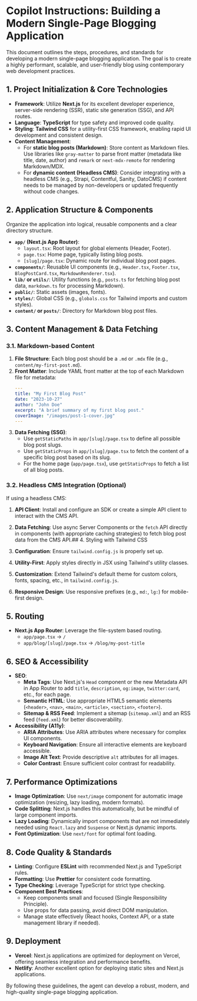 # Copilot Instructions: Building a Modern Single-Page Blogging Application

This document outlines the steps, procedures, and standards for developing a modern single-page blogging application. The goal is to create a highly performant, scalable, and user-friendly blog using contemporary web development practices.

## 1. Project Initialization & Core Technologies

*   **Framework**: Utilize **Next.js** for its excellent developer experience, server-side rendering (SSR), static site generation (SSG), and API routes.
*   **Language**: **TypeScript** for type safety and improved code quality.
*   **Styling**: **Tailwind CSS** for a utility-first CSS framework, enabling rapid UI development and consistent design.
*   **Content Management**:
    *   For **static blog posts (Markdown)**: Store content as Markdown files. Use libraries like `gray-matter` to parse front matter (metadata like title, date, author) and `remark` or `next-mdx-remote` for rendering Markdown/MDX.
    *   For **dynamic content (Headless CMS)**: Consider integrating with a headless CMS (e.g., Strapi, Contentful, Sanity, DatoCMS) if content needs to be managed by non-developers or updated frequently without code changes.

## 2. Application Structure & Components

Organize the application into logical, reusable components and a clear directory structure.

*   **`app/` (Next.js App Router)**:
    *   `layout.tsx`: Root layout for global elements (Header, Footer).
    *   `page.tsx`: Home page, typically listing blog posts.
    *   `[slug]/page.tsx`: Dynamic route for individual blog post pages.
*   **`components/`**: Reusable UI components (e.g., `Header.tsx`, `Footer.tsx`, `BlogPostCard.tsx`, `MarkdownRenderer.tsx`).
*   **`lib/` or `utils/`**: Utility functions (e.g., `posts.ts` for fetching blog post data, `markdown.ts` for processing Markdown).
*   **`public/`**: Static assets (images, fonts).
*   **`styles/`**: Global CSS (e.g., `globals.css` for Tailwind imports and custom styles).
*   **`content/` or `posts/`**: Directory for Markdown blog post files.

## 3. Content Management & Data Fetching

### 3.1. Markdown-based Content

1.  **File Structure**: Each blog post should be a `.md` or `.mdx` file (e.g., `content/my-first-post.md`).
2.  **Front Matter**: Include YAML front matter at the top of each Markdown file for metadata:
    ```yaml
    ---
    title: "My First Blog Post"
    date: "2023-10-27"
    author: "John Doe"
    excerpt: "A brief summary of my first blog post."
    coverImage: "/images/post-1-cover.jpg"
    ---
    ```
3.  **Data Fetching (SSG)**:
    *   Use `getStaticPaths` in `app/[slug]/page.tsx` to define all possible blog post slugs.
    *   Use `getStaticProps` in `app/[slug]/page.tsx` to fetch the content of a specific blog post based on its slug.
    *   For the home page (`app/page.tsx`), use `getStaticProps` to fetch a list of all blog posts.

### 3.2. Headless CMS Integration (Optional)

If using a headless CMS:

1.  **API Client**: Install and configure an SDK or create a simple API client to interact with the CMS API.
2.  **Data Fetching**: Use async Server Components or the `fetch` API directly in components (with appropriate caching strategies) to fetch blog post data from the CMS API.## 4. Styling with Tailwind CSS

1.  **Configuration**: Ensure `tailwind.config.js` is properly set up.
2.  **Utility-First**: Apply styles directly in JSX using Tailwind's utility classes.
3.  **Customization**: Extend Tailwind's default theme for custom colors, fonts, spacing, etc., in `tailwind.config.js`.
4.  **Responsive Design**: Use responsive prefixes (e.g., `md:`, `lg:`) for mobile-first design.

## 5. Routing

*   **Next.js App Router**: Leverage the file-system based routing.
    *   `app/page.tsx` -> `/`
    *   `app/blog/[slug]/page.tsx` -> `/blog/my-post-title`

## 6. SEO & Accessibility

*   **SEO**:
    *   **Meta Tags**: Use Next.js's `Head` component or the new Metadata API in App Router to add `title`, `description`, `og:image`, `twitter:card`, etc., for each page.
    *   **Semantic HTML**: Use appropriate HTML5 semantic elements (`<header>`, `<nav>`, `<main>`, `<article>`, `<section>`, `<footer>`).
    *   **Sitemap & RSS Feed**: Implement a sitemap (`sitemap.xml`) and an RSS feed (`feed.xml`) for better discoverability.
*   **Accessibility (A11y)**:
    *   **ARIA Attributes**: Use ARIA attributes where necessary for complex UI components.
    *   **Keyboard Navigation**: Ensure all interactive elements are keyboard accessible.
    *   **Image Alt Text**: Provide descriptive `alt` attributes for all images.
    *   **Color Contrast**: Ensure sufficient color contrast for readability.

## 7. Performance Optimizations

*   **Image Optimization**: Use `next/image` component for automatic image optimization (resizing, lazy loading, modern formats).
*   **Code Splitting**: Next.js handles this automatically, but be mindful of large component imports.
*   **Lazy Loading**: Dynamically import components that are not immediately needed using `React.lazy` and `Suspense` or Next.js dynamic imports.
*   **Font Optimization**: Use `next/font` for optimal font loading.

## 8. Code Quality & Standards

*   **Linting**: Configure **ESLint** with recommended Next.js and TypeScript rules.
*   **Formatting**: Use **Prettier** for consistent code formatting.
*   **Type Checking**: Leverage TypeScript for strict type checking.
*   **Component Best Practices**:
    *   Keep components small and focused (Single Responsibility Principle).
    *   Use props for data passing, avoid direct DOM manipulation.
    *   Manage state effectively (React hooks, Context API, or a state management library if needed).

## 9. Deployment

*   **Vercel**: Next.js applications are optimized for deployment on Vercel, offering seamless integration and performance benefits.
*   **Netlify**: Another excellent option for deploying static sites and Next.js applications.

By following these guidelines, the agent can develop a robust, modern, and high-quality single-page blogging application.
